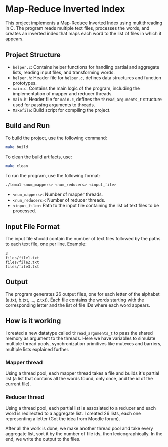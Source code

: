 # Map-Reduce Inverted Index

This project implements a Map-Reduce Inverted Index using multithreading in C. The program reads multiple text files, processes the words, and creates an inverted index that maps each word to the list of files in which it appears.

## Project Structure

- `helper.c`: Contains helper functions for handling partial and aggregate lists, reading input files, and transforming words.
- `helper.h`: Header file for `helper.c`, defines data structures and function prototypes.
- `main.c`: Contains the main logic of the program, including the implementation of mapper and reducer threads.
- `main.h`: Header file for `main.c`, defines the `thread_arguments_t` structure used for passing arguments to threads.
- `Makefile`: Build script for compiling the project.

## Build and Run

To build the project, use the following command:

```sh
make build
```

To clean the build artifacts, use:

```sh
make clean
```

To run the program, use the following format:

```sh
./tema1 <num_mappers> <num_reducers> <input_file>
```

- `<num_mappers>`: Number of mapper threads.
- `<num_reducers>`: Number of reducer threads.
- `<input_file>`: Path to the input file containing the list of text files to be processed.

## Input File Format
The input file should contain the number of text files followed by the paths to each text file, one per line. Example:

```text
3
files/file1.txt
files/file2.txt
files/file3.txt
```

## Output
The program generates 26 output files, one for each letter of the alphabet (a.txt, b.txt, ..., z.txt). Each file contains the words starting with the corresponding letter and the list of file IDs where each word appears.

## How is it working

I created a new datatype called `thread_arguments_t` to pass the shared memory as argument to the threads. Here we have variables to simulate multiple thread pools, synchronization primitives like mutexes and barriers, multiple lists explained further.

### Mapper thread
Using a thread pool, each mapper thread takes a file and builds it's partial list (a list that contains all the words found, only once, and the id of the current file).

### Reducer thread
Using a thread pool, each partial list is assosiated to a reducer and each word is redirected to a aggregate list. I created 26 lists, each one representing a letter (Got the idea from Moodle forum).

After all the work is done, we make another thread pool and take every aggregate list, sort it by the number of file ids, then lexicographically. In the end, we write the output to the files.